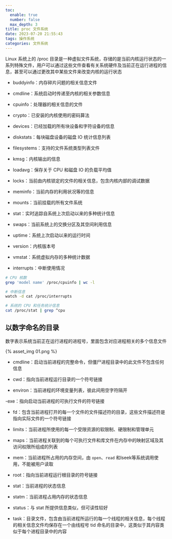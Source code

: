 ```yaml
---
toc:
  enable: true
  number: false
  max_depth: 3
title: proc 文件系统
date: 2023-07-20 21:55:43
tags: 操作系统
categories: 文件系统
---
```


Linux 系统上的 /proc 目录是一种虚拟文件系统，存储的是当前内核运行状态的一系列特殊文件，用户可以通过这些文件查看有关系统硬件及当前正在运行进程的信息，甚至可以通过更改其中某些文件来改变内核的运行状态

- buddyinfo：内存碎片问题的相关信息文件

- cmdline：系统启动时传递至内核的相关参数信息

- cpuinfo：处理器的相关信息的文件

- crypto：已安装的内核使用的密码算法

- devices：已经加载的所有块设备和字符设备的信息

- diskstats：每块磁盘设备的磁盘 IO 统计信息列表

- filesystems：支持的文件系统类型列表文件

- kmsg：内核输出的信息

- loadavg：保存关于 CPU 和磁盘 IO 的负载平均值

- locks：当前由内核锁定的文件的相关信息，包含内核内部的调试数据

- meminfo：当前内存的利用状况等的信息

- mounts：当前挂载的所有文件系统

- stat：实时追踪自系统上次启动以来的多种统计信息

- swaps：当前系统上的交换分区及其空间利用信息

- uptime：系统上次启动以来的运行时间

- version：内核版本号

- vmstat：系统虚拟内存的多种统计数据

- interrupts：中断使用情况

```sh
# CPU 核数
grep 'model name' /proc/cpuinfo | wc -l

# 中断信息
watch -d cat /proc/interrupts

# 系统的 CPU 和任务统计信息
cat /proc/stat | grep ^cpu
```

## 以数字命名的目录

数字表示系统当前正在运行进程的进程号，里面包含对应进程相关的多个信息文件

{% asset_img 01.png %}

- cmdline：启动当前进程的完整命令，但僵尸进程目录中的此文件不包含任何信息

- cwd：指向当前进程运行目录的一个符号链接

- environ：当前进程的环境变量列表，彼此间用空字符隔开

-exe：指向启动当前进程的可执行文件的符号链接

- fd：包含当前进程打开的每一个文件的文件描述符的目录，这些文件描述符是指向实际文件的一个符号链接

- limits：当前进程所使用的每一个受限资源的软限制、硬限制和管理单元

- maps：当前进程关联到的每个可执行文件和库文件在内存中的映射区域及其访问权限所组成的列表

- mem：当前进程所占用的内存空间，由 `open`、`read` 和lseek等系统调用使用，不能被用户读取

- root：指向当前进程运行根目录的符号链接
 
- stat：当前进程的状态信息
 
- statm：当前进程占用内存的状态信息
 
- status：与 stat 所提供信息类似，但可读性较好
 
- task：目录文件，包含由当前进程所运行的每一个线程的相关信息，每个线程的相关信息文件均保存在一个由线程号 tid 命名的目录中，这类似于其内容类似于每个进程目录中的内容
